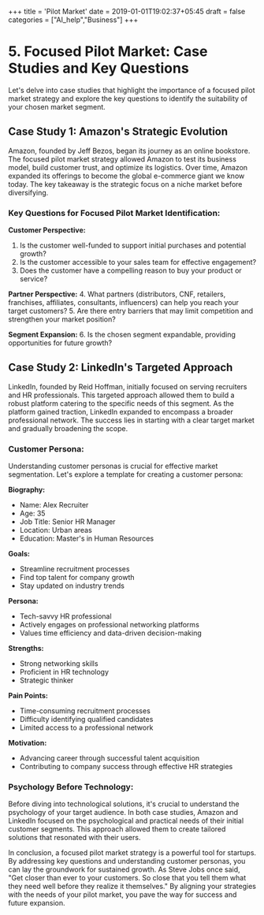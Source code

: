 +++
title = 'Pilot Market'
date = 2019-01-01T19:02:37+05:45
draft = false
categories = ["AI_help","Business"]
+++
# 5. Focused Pilot Market: Case Studies and Key Questions

Let's delve into case studies that highlight the importance of a focused pilot market strategy and explore the key questions to identify the suitability of your chosen market segment.

## Case Study 1: Amazon's Strategic Evolution

Amazon, founded by Jeff Bezos, began its journey as an online bookstore. The focused pilot market strategy allowed Amazon to test its business model, build customer trust, and optimize its logistics. Over time, Amazon expanded its offerings to become the global e-commerce giant we know today. The key takeaway is the strategic focus on a niche market before diversifying.

### Key Questions for Focused Pilot Market Identification:

**Customer Perspective:**
1. Is the customer well-funded to support initial purchases and potential growth?
2. Is the customer accessible to your sales team for effective engagement?
3. Does the customer have a compelling reason to buy your product or service?

**Partner Perspective:**
4. What partners (distributors, CNF, retailers, franchises, affiliates, consultants, influencers) can help you reach your target customers?
5. Are there entry barriers that may limit competition and strengthen your market position?

**Segment Expansion:**
6. Is the chosen segment expandable, providing opportunities for future growth?

## Case Study 2: LinkedIn's Targeted Approach

LinkedIn, founded by Reid Hoffman, initially focused on serving recruiters and HR professionals. This targeted approach allowed them to build a robust platform catering to the specific needs of this segment. As the platform gained traction, LinkedIn expanded to encompass a broader professional network. The success lies in starting with a clear target market and gradually broadening the scope.

### Customer Persona:

Understanding customer personas is crucial for effective market segmentation. Let's explore a template for creating a customer persona:

**Biography:**
- Name: Alex Recruiter
- Age: 35
- Job Title: Senior HR Manager
- Location: Urban areas
- Education: Master's in Human Resources

**Goals:**
- Streamline recruitment processes
- Find top talent for company growth
- Stay updated on industry trends

**Persona:**
- Tech-savvy HR professional
- Actively engages on professional networking platforms
- Values time efficiency and data-driven decision-making

**Strengths:**
- Strong networking skills
- Proficient in HR technology
- Strategic thinker

**Pain Points:**
- Time-consuming recruitment processes
- Difficulty identifying qualified candidates
- Limited access to a professional network

**Motivation:**
- Advancing career through successful talent acquisition
- Contributing to company success through effective HR strategies

### Psychology Before Technology:

Before diving into technological solutions, it's crucial to understand the psychology of your target audience. In both case studies, Amazon and LinkedIn focused on the psychological and practical needs of their initial customer segments. This approach allowed them to create tailored solutions that resonated with their users.

In conclusion, a focused pilot market strategy is a powerful tool for startups. By addressing key questions and understanding customer personas, you can lay the groundwork for sustained growth. As Steve Jobs once said, "Get closer than ever to your customers. So close that you tell them what they need well before they realize it themselves." By aligning your strategies with the needs of your pilot market, you pave the way for success and future expansion.
